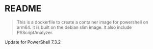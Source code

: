 # README

> This is a dockerfile to create a container image for powershell on arm64. It is built on the debian slim image. It also include PSScriptAnalyzer.

Update for PowerShell 7.3.2
